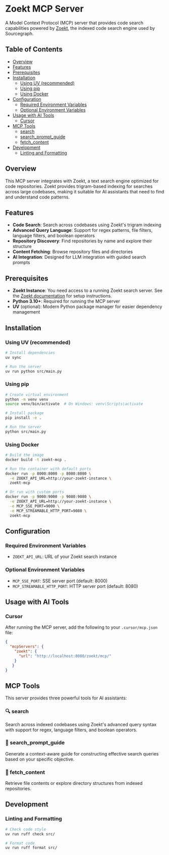 # Zoekt MCP Server

A Model Context Protocol (MCP) server that provides code search capabilities powered by [Zoekt](https://github.com/sourcegraph/zoekt), the indexed code search engine used by Sourcegraph.

## Table of Contents

- [Overview](#overview)
- [Features](#features)
- [Prerequisites](#prerequisites)
- [Installation](#installation)
  - [Using UV (recommended)](#using-uv-recommended)
  - [Using pip](#using-pip)
  - [Using Docker](#using-docker)
- [Configuration](#configuration)
  - [Required Environment Variables](#required-environment-variables)
  - [Optional Environment Variables](#optional-environment-variables)
- [Usage with AI Tools](#usage-with-ai-tools)
  - [Cursor](#cursor)
- [MCP Tools](#mcp-tools)
  - [search](#search)
  - [search_prompt_guide](#search_prompt_guide)
  - [fetch_content](#fetch_content)
- [Development](#development)
  - [Linting and Formatting](#linting-and-formatting)

## Overview

This MCP server integrates with Zoekt, a text search engine optimized for code repositories. Zoekt provides trigram-based indexing for searches across large codebases, making it suitable for AI assistants that need to find and understand code patterns.

## Features

- **Code Search**: Search across codebases using Zoekt's trigram indexing
- **Advanced Query Language**: Support for regex patterns, file filters, language filters, and boolean operators
- **Repository Discovery**: Find repositories by name and explore their structure
- **Content Fetching**: Browse repository files and directories
- **AI Integration**: Designed for LLM integration with guided search prompts

## Prerequisites

- **Zoekt Instance**: You need access to a running Zoekt search server. See the [Zoekt documentation](https://github.com/sourcegraph/zoekt#installation) for setup instructions.
- **Python 3.10+**: Required for running the MCP server
- **UV** (optional): Modern Python package manager for easier dependency management

## Installation

### Using UV (recommended)

```bash
# Install dependencies
uv sync

# Run the server
uv run python src/main.py
```

### Using pip

```bash
# Create virtual environment
python -m venv venv
source venv/bin/activate  # On Windows: venv\Scripts\activate

# Install package
pip install -e .

# Run the server
python src/main.py
```

### Using Docker

```bash
# Build the image
docker build -t zoekt-mcp .

# Run the container with default ports
docker run -p 8000:8000 -p 8080:8080 \
  -e ZOEKT_API_URL=http://your-zoekt-instance \
  zoekt-mcp

# Or run with custom ports
docker run -p 9000:9000 -p 9080:9080 \
  -e ZOEKT_API_URL=http://your-zoekt-instance \
  -e MCP_SSE_PORT=9000 \
  -e MCP_STREAMABLE_HTTP_PORT=9080 \
  zoekt-mcp
```

## Configuration

### Required Environment Variables

- `ZOEKT_API_URL`: URL of your Zoekt search instance

### Optional Environment Variables

- `MCP_SSE_PORT`: SSE server port (default: 8000)
- `MCP_STREAMABLE_HTTP_PORT`: HTTP server port (default: 8080)

## Usage with AI Tools

### Cursor

After running the MCP server, add the following to your `.cursor/mcp.json` file:

```json
{
  "mcpServers": {
    "zoekt": {
      "url": "http://localhost:8080/zoekt/mcp/"
    }
   }
}
```

## MCP Tools

This server provides three powerful tools for AI assistants:

### 🔍 search
Search across indexed codebases using Zoekt's advanced query syntax with support for regex, language filters, and boolean operators.

### 📖 search_prompt_guide
Generate a context-aware guide for constructing effective search queries based on your specific objective.

### 📂 fetch_content
Retrieve file contents or explore directory structures from indexed repositories.


## Development

### Linting and Formatting

```bash
# Check code style
uv run ruff check src/

# Format code
uv run ruff format src/
```

